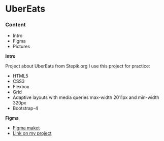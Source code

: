# UberEats

### Content

- Intro
- Figma
- Pictures

**Intro**

Project about UberEats from Stepik.org
I use this project for practice:

- HTML5
- CSS3
- Flexbox
- Grid
- Adaptive layouts with media queries max-width 2011px and min-width 320px
- Bootstrap-4

**Figma**

- [Figma maket](https://www.figma.com/file/8lxQ3PGYTHQsCgTXnEJre8/Uber-Eats?node-id=0%3A2)
- [Link on my project]()
